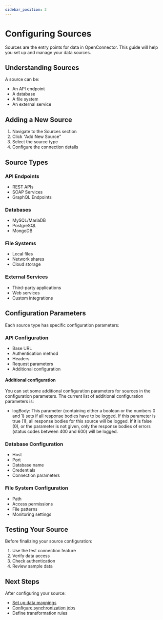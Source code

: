 ```yaml
---
sidebar_position: 2
---
```


# Configuring Sources

Sources are the entry points for data in OpenConnector. This guide will help you set up and manage your data sources.

## Understanding Sources

A source can be:
- An API endpoint
- A database
- A file system
- An external service

## Adding a New Source

1. Navigate to the Sources section
2. Click "Add New Source"
3. Select the source type
4. Configure the connection details

## Source Types

### API Endpoints
- REST APIs
- SOAP Services
- GraphQL Endpoints

### Databases
- MySQL/MariaDB
- PostgreSQL
- MongoDB

### File Systems
- Local files
- Network shares
- Cloud storage

### External Services
- Third-party applications
- Web services
- Custom integrations

## Configuration Parameters

Each source type has specific configuration parameters:

### API Configuration
- Base URL
- Authentication method
- Headers
- Request parameters
- Additional configuration

#### Additional configuration
You can set some additional configuration parameters for sources in the configuration parameters. The current list of additional configuration parameters is:

- logBody: This parameter (containing either a boolean or the numbers 0 and 1) sets if all response bodies have to be logged. If this parameter is true (1), all response bodies for this source will be logged. If it is false (0), or the parameter is not given, only the response bodies of errors (status codes between 400 and 600) will be logged.

### Database Configuration
- Host
- Port
- Database name
- Credentials
- Connection parameters

### File System Configuration
- Path
- Access permissions
- File patterns
- Monitoring settings

## Testing Your Source

Before finalizing your source configuration:

1. Use the test connection feature
2. Verify data access
3. Check authentication
4. Review sample data

## Next Steps

After configuring your source:

- [Set up data mappings](mappings)
- [Configure synchronization jobs](jobs)
- Define transformation rules 

